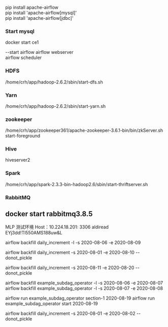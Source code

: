 pip install apache-airflow   
pip install 'apache-airflow[mysql]'   
pip install 'apache-airflow[jdbc]'   

### Start mysql
docker start ce1   

--start airflow
airflow webserver   
airflow scheduler   

### HDFS
/home/crh/app/hadoop-2.6.2/sbin/start-dfs.sh   

### Yarn
/home/crh/app/hadoop-2.6.2/sbin/start-yarn.sh   

### zookeeper
/home/crh/app/zookeeper361/apache-zookeeper-3.6.1-bin/bin/zkServer.sh start-foreground

### Hive
hiveserver2   

### Spark
/home/crh/app/spark-2.3.3-bin-hadoop2.6/sbin/start-thriftserver.sh   

### RabbitMQ
docker start rabbitmq3.8.5
---------------------------------------------------------------------------------------
MLP 测试环境
Host：10.224.18.201: 3306
aldiread
EYj3dd!Tl550AMS188uw&L


airflow backfill daily_increment -l -s 2020-08-06 -e 2020-08-09

airflow backfill daily_increment -s 2020-08-01 -e 2020-08-10 --donot_pickle

airflow backfill daily_increment -s 2020-08-11 -e 2020-08-20 --donot_pickle


airflow backfill example_subdag_operator -l -s 2020-08-06 -e 2020-08-07
airflow backfill example_subdag_operator -l -s 2020-08-07 -e 2020-08-08

airflow run example_subdag_operator section-1 2020-08-19
airflow run example_subdag_operator start 2020-08-19

airflow backfill daily_increment -s 2020-08-01 -e 2020-08-02 --donot_pickle